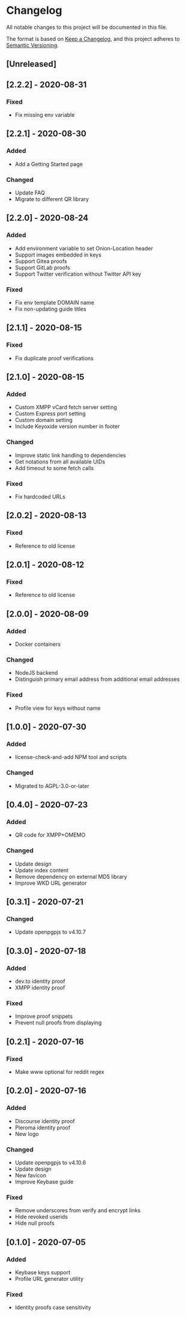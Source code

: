 # Changelog
All notable changes to this project will be documented in this file.

The format is based on [Keep a Changelog](https://keepachangelog.com/en/1.0.0/),
and this project adheres to [Semantic Versioning](https://semver.org/spec/v2.0.0.html).

## [Unreleased]

## [2.2.2] - 2020-08-31
### Fixed
- Fix missing env variable

## [2.2.1] - 2020-08-30
### Added
- Add a Getting Started page
### Changed
- Update FAQ
- Migrate to different QR library

## [2.2.0] - 2020-08-24
### Added
- Add environment variable to set Onion-Location header
- Support images embedded in keys
- Support Gitea proofs
- Support GitLab proofs
- Support Twitter verification without Twitter API key
### Fixed
- Fix env template DOMAIN name
- Fix non-updating guide titles

## [2.1.1] - 2020-08-15
### Fixed
- Fix duplicate proof verifications

## [2.1.0] - 2020-08-15
### Added
- Custom XMPP vCard fetch server setting
- Custom Express port setting
- Custom domain setting
- Include Keyoxide version number in footer
### Changed
- Improve static link handling to dependencies
- Get notations from all available UIDs
- Add timeout to some fetch calls
### Fixed
- Fix hardcoded URLs

## [2.0.2] - 2020-08-13
### Fixed
- Reference to old license

## [2.0.1] - 2020-08-12
### Fixed
- Reference to old license

## [2.0.0] - 2020-08-09
### Added
- Docker containers
### Changed
- NodeJS backend
- Distinguish primary email address from additional email addresses
### Fixed
- Profile view for keys without name

## [1.0.0] - 2020-07-30
### Added
- license-check-and-add NPM tool and scripts
### Changed
- Migrated to AGPL-3.0-or-later

## [0.4.0] - 2020-07-23
### Added
- QR code for XMPP+OMEMO
### Changed
- Update design
- Update index content
- Remove dependency on external MD5 library
- Improve WKD URL generator

## [0.3.1] - 2020-07-21
### Changed
- Update openpgpjs to v4.10.7

## [0.3.0] - 2020-07-18
### Added
- dev.to identity proof
- XMPP identity proof
### Fixed
- Improve proof snippets
- Prevent null proofs from displaying

## [0.2.1] - 2020-07-16
### Fixed
- Make www optional for reddit regex

## [0.2.0] - 2020-07-16
### Added
- Discourse identity proof
- Pleroma identity proof
- New logo
### Changed
- Update openpgpjs to v4.10.6
- Update design
- New favicon
- Improve Keybase guide
### Fixed
- Remove underscores from verify and encrypt links
- Hide revoked userids
- Hide null proofs

## [0.1.0] - 2020-07-05
### Added
- Keybase keys support
- Profile URL generator utility
### Fixed
- Identity proofs case sensitivity
